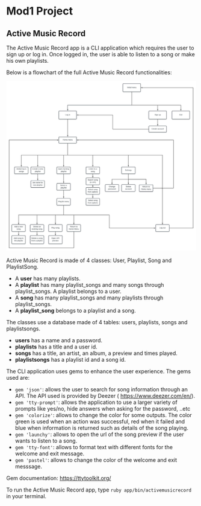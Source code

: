 # Mod1 Project
## Active Music Record

The Active Music Record app is a CLI application which requires the user to sign up or log in. Once logged in, the user is able to listen to a song or make his own playlists.

Below is a flowchart of the full Active Music Record functionalities: 

![Alt text](https://github.com/JoaquinGomezCabido/mod1_project/blob/master/Mod1%20project%20-%20Active%20Music%20Record%20-%20Flatiron.jpeg)

Active Music Record is made of 4 classes: User, Playlist, Song and PlaylistSong.

- A **user** has many playlists.
- A **playlist** has many playlist_songs and many songs through playlist_songs. A playlist belongs to a user.
- A **song** has many playlist_songs and many playlists through playlist_songs.
- A **playlist_song** belongs to a playlist and a song.

The classes use a database made of 4 tables: users, playlists, songs and playlistsongs.

- **users** has a name and a password.
- **playlists** has a title and a user id.
- **songs** has a title, an artist, an album, a preview and times played.
- **playlistsongs** has a playlist id and a song id.

The CLI application uses gems to enhance the user experience. The gems used are:

- `gem 'json'`: allows the user to search for song information through an API. The API used is provided by Deezer ( https://www.deezer.com/en/).
- `gem 'tty-prompt'`: allows the application to use a larger variety of prompts like yes/no, hide answers when asking for the password, ..etc
- `gem 'colorize'`: allows to change the color for some outputs. The color green is used when an action was successful, red    when it failed and blue when information is returned such as details of the song playing.
- `gem 'launchy'`: allows to open the url of the song preview if the user wants to listen to a song.
- `gem 'tty-font'`: allows to format text with different fonts for the welcome and exit message.
- `gem 'pastel'`: allows to change the color of the welcome and exit messsage.

Gem documentation: https://ttytoolkit.org/

To run the Active Music Record app, type `ruby app/bin/activemusicrecord` in your terminal.
